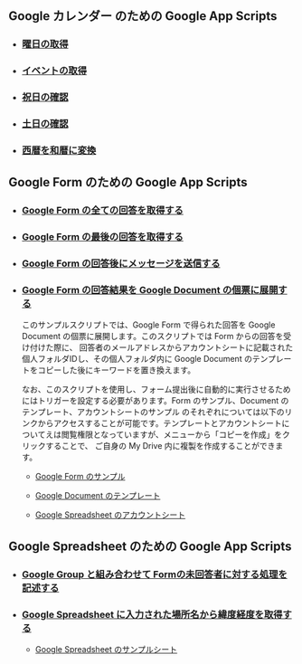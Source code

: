 ## Google カレンダー のための Google App Scripts
+ ### [曜日の取得](general/getDayName.js)
+ ### [イベントの取得](general/hasEvents.js)
+ ### [祝日の確認](general/isHoliday.js)
+ ### [土日の確認](general/isWeekend.js)
+ ### [西暦を和暦に変換](general/seirekiToWareki.js)

## Google Form のための Google App Scripts
+ ### [Google Form の全ての回答を取得する](form/getAllResponses.js)
+ ### [Google Form の最後の回答を取得する](form/getLatestResponse.js)
+ ### [Google Form の回答後にメッセージを送信する](form/notifyByEmail.js)
+ ### [Google Form の回答結果を Google Document の個票に展開する](form/createDocumentByForm.js)

  このサンプルスクリプトでは、Google Form で得られた回答を Google Document の個票に展開します。このスクリプトでは Form からの回答を受け付けた際に、
  回答者のメールアドレスからアカウントシートに記載された個人フォルダIDし、その個人フォルダ内に Google Document のテンプレートをコピーした後にキーワードを置き換えます。

  なお、このスクリプトを使用し、フォーム提出後に自動的に実行させるためにはトリガーを設定する必要があります。Form のサンプル、Document のテンプレート、アカウントシートのサンプル
  のそれぞれについては以下のリンクからアクセスすることが可能です。テンプレートとアカウントシートについてえは閲覧権限となっていますが、メニューから「コピーを作成」をクリックすることで、
  ご自身の My Drive 内に複製を作成することができます。

    - [Google Form のサンプル](https://docs.google.com/forms/d/e/1FAIpQLSc5ka-HtvQGNhDdt19QTUl_15_Wp-RK_HTsmDoHaG2Rn7B6lQ/viewform)

    - [Google Document のテンプレート](https://docs.google.com/document/d/1nJEjK2hJQOJtJt1K5omOu9nGC3YEPjIJW2gLfSEFfek/edit?usp=drive_link)
  
    - [Google Spreadsheet のアカウントシート](https://docs.google.com/spreadsheets/d/12Zu78RCyQjeonIjL8s-1mh9qkQ16S2TbAn90KnTWPaU/edit?usp=drive_link)

## Google Spreadsheet のための Google App Scripts
+ ### [Google Group と組み合わせて Formの未回答者に対する処理を記述する](spreadsheet/notifyToNonRespondents.js)
+ ### [Google Spreadsheet に入力された場所名から緯度経度を取得する](spreadsheet/geocoding.js)

    - [Google Spreadsheet のサンプルシート](https://docs.google.com/spreadsheets/d/1tsrsAgiaHtalxcuTxeoY0E3JkmFhePIcn8bSDJUfoBY/edit?usp=sharing)
    
